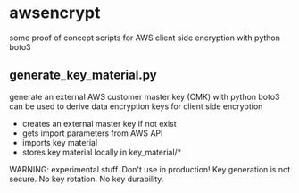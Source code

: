 # awsencrypt

some proof of concept scripts for AWS client side encryption with python boto3

## generate_key_material.py

generate an external AWS customer master key (CMK) with python boto3
can be used to derive data encryption keys for client side encryption

* creates an external master key if not exist
* gets import parameters from AWS API
* imports key material
* stores key material locally in key_material/*

WARNING: experimental stuff. Don't use in production!
Key generation is not secure.
No key rotation. No key durability.